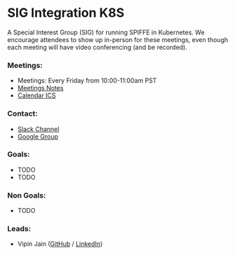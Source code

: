 # SIG Integration K8S

A Special Interest Group (SIG) for running SPIFFE in Kubernetes. We encourage attendees to show up in-person for these meetings, even though each meeting will have video conferencing (and be recorded).

### Meetings:
* Meetings: Every Friday from 10:00-11:00am PST
* [Meetings Notes](https://docs.google.com/document/d/1Dq4kSlfOpewnisItipTWx3Q8qCelbNP85yjMnSrdomE/edit)
* [Calendar ICS](https://calendar.google.com/calendar/ical/scytale.io_enlt6qi4n2isljgqh8f1dt3gj8%40group.calendar.google.com/public/basic.ics)

### Contact:
* [Slack Channel](https://spiffe.slack.com/messages/sig-integration-k8s/)
* [Google Group](https://groups.google.com/a/spiffe.io/forum/#!forum/sig-integration-k8s)

### Goals:
* TODO
* TODO

### Non Goals:
* TODO

### Leads:
* Vipin Jain ([GitHub](https://github.com/jainvipin) / [LinkedIn](https://www.linkedin.com/in/vipin-jain-6455b311/))
